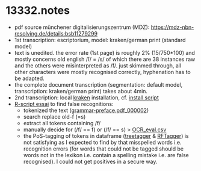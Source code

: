 # 13332.notes
- pdf source münchener digitalisierungszentrum (MDZ): <https://mdz-nbn-resolving.de/details:bsb11279299>
- 1st transcription: escriptorium, model: kraken/german print (standard model)
- text is unedited. the error rate (1st page) is roughly 2% (15/750*100) and mostly concerns old english /ſ/ = /s/ of which there are 38 instances raw and the others were misinterpreted as /f/. just skimmed through, all other characters were mostly  recognised correctly, hyphenation has to be adapted.
- the complete document transcription (segmentation: default model, transcription: kraken/german print) takes about 4min.
- 2nd transcription: local [kraken](https://github.com/mittagessen/kraken.git) installation, cf. [install script](https://github.com/esteeschwarz/HiSon/blob/main/grammar/installkraken.sh)
- [R-script essai](https://github.com/esteeschwarz/HiSon/blob/main/grammar/OCR_eval.R) to find false recognitions: 
  - tokenized the text ([grammar-preface.pdf_000002](grammar-preface.pdf_000002))
  - search replace old-f (=s)
  - extract all tokens containing /f/
  - manually decide for (/f/ == f) or (/f/ == s) > [OCR_eval.csv](OCR_eval.csv)
  - the PoS-tagging of tokens in dataframe ([treetagger](https://cis.uni-muenchen.de/~schmid/tools/TreeTagger/) & [RFTagger](https://www.cis.lmu.de/~schmid/tools/RFTagger/)) is not satisfying as I expected to find by that misspelled words i.e. recognition errors (for words that could not be tagged should be words not in the lexikon i.e. contain a spelling mistake i.e. are false recognised). I could not get positives in a secure way.
